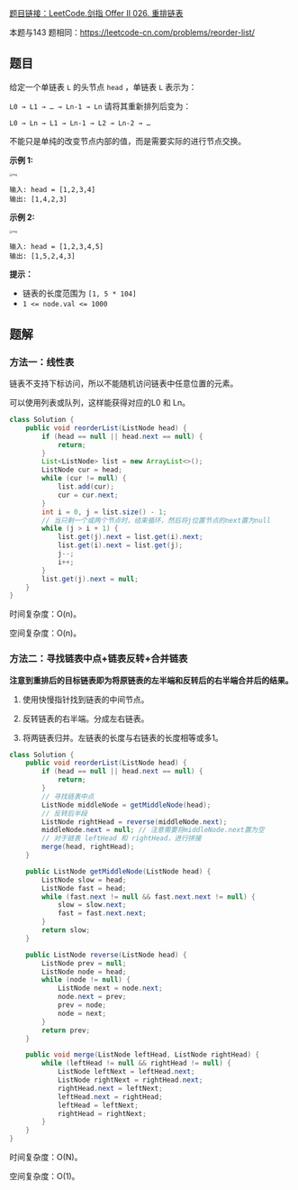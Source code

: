 [题目链接：LeetCode.剑指 Offer II 026. 重排链表](https://leetcode-cn.com/problems/LGjMqU/)

本题与143 题相同：https://leetcode-cn.com/problems/reorder-list/ 

## 题目

给定一个单链表 `L` 的头节点 `head` ，单链表 `L` 表示为：

` L0 → L1 → … → Ln-1 → Ln `
请将其重新排列后变为：

```
L0 → Ln → L1 → Ln-1 → L2 → Ln-2 → …
```

不能只是单纯的改变节点内部的值，而是需要实际的进行节点交换。

 

**示例 1:**

<img src="https://pic.leetcode-cn.com/1626420311-PkUiGI-image.png" alt="img" style="zoom: 33%;" />

```
输入: head = [1,2,3,4]
输出: [1,4,2,3]
```

**示例 2:**

<img src="https://pic.leetcode-cn.com/1626420320-YUiulT-image.png" alt="img" style="zoom: 33%;" />

```
输入: head = [1,2,3,4,5]
输出: [1,5,2,4,3]
```

**提示：**

- 链表的长度范围为 `[1, 5 * 104]`
- `1 <= node.val <= 1000`

## 题解

### 方法一：线性表

链表不支持下标访问，所以不能随机访问链表中任意位置的元素。

可以使用列表或队列，这样能获得对应的L0 和 Ln。

```java
class Solution {
    public void reorderList(ListNode head) {
        if (head == null || head.next == null) {
            return;
        }
        List<ListNode> list = new ArrayList<>();
        ListNode cur = head;
        while (cur != null) {
            list.add(cur);
            cur = cur.next;
        }
        int i = 0, j = list.size() - 1;
        // 当只剩一个或两个节点时，结束循环，然后将j位置节点的next置为null
        while (j > i + 1) {
            list.get(j).next = list.get(i).next;
            list.get(i).next = list.get(j);
            j--;
            i++;
        }
        list.get(j).next = null; 
    }
}
```

时间复杂度：O(n)。

空间复杂度：O(n)。

### 方法二：寻找链表中点+链表反转+合并链表

**注意到重排后的目标链表即为将原链表的左半端和反转后的右半端合并后的结果。**

1. 使用快慢指针找到链表的中间节点。

2. 反转链表的右半端。分成左右链表。

3. 将两链表归并。左链表的长度与右链表的长度相等或多1。

```java
class Solution {
    public void reorderList(ListNode head) {
        if (head == null || head.next == null) {
            return;
        }
        // 寻找链表中点
        ListNode middleNode = getMiddleNode(head);
        // 反转后半段
        ListNode rightHead = reverse(middleNode.next);
        middleNode.next = null; // 注意需要将middleNode.next置为空
        // 对于链表 leftHead 和 rightHead，进行拼接
        merge(head, rightHead);
    }

    public ListNode getMiddleNode(ListNode head) {
        ListNode slow = head;
        ListNode fast = head;
        while (fast.next != null && fast.next.next != null) {
            slow = slow.next;
            fast = fast.next.next;
        }
        return slow;
    }

    public ListNode reverse(ListNode head) {
        ListNode prev = null;
        ListNode node = head;
        while (node != null) {
            ListNode next = node.next;
            node.next = prev;
            prev = node;
            node = next;
        }
        return prev;
    }

    public void merge(ListNode leftHead, ListNode rightHead) {
        while (leftHead != null && rightHead != null) {
            ListNode leftNext = leftHead.next;
            ListNode rightNext = rightHead.next;
            rightHead.next = leftNext;
            leftHead.next = rightHead;
            leftHead = leftNext;
            rightHead = rightNext;
        }
    }
}
```

时间复杂度：O(N)。

空间复杂度：O(1)。

